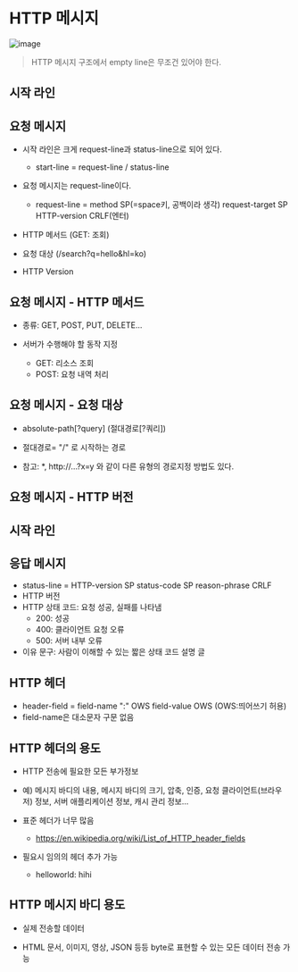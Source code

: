 # HTTP 메시지

![image](https://user-images.githubusercontent.com/49984996/103130866-ce708a80-46e1-11eb-8f25-13067c4ba2f1.png)

> HTTP 메시지 구조에서 empty line은 무조건 있어야 한다.

## 시작 라인
## 요청 메시지

+ 시작 라인은 크게 request-line과 status-line으로 되어 있다.
  - start-line = request-line / status-line

+ 요청 메시지는 request-line이다.
  - request-line = method SP(=space키, 공백이라 생각) request-target SP HTTP-version CRLF(엔터)

+ HTTP 메서드 (GET: 조회)

+ 요청 대상 (/search?q=hello&hl=ko)

+ HTTP Version

## 요청 메시지 - HTTP 메서드

+ 종류: GET, POST, PUT, DELETE...

+ 서버가 수행해야 할 동작 지정
  - GET: 리소스 조회
  - POST: 요청 내역 처리

## 요청 메시지 - 요청 대상

+ absolute-path[?query] (절대경로[?쿼리])

+ 절대경로= "/" 로 시작하는 경로

+ 참고: *, http://...?x=y 와 같이 다른 유형의 경로지정 방법도 있다.

## 요청 메시지 - HTTP 버전

## 시작 라인
## 응답 메시지

+ status-line = HTTP-version SP status-code SP reason-phrase CRLF
+ HTTP 버전
+ HTTP 상태 코드: 요청 성공, 실패를 나타냄
  - 200: 성공
  - 400: 클라이언트 요청 오류
  - 500: 서버 내부 오류
+ 이유 문구: 사람이 이해할 수 있는 짧은 상태 코드 설명 글

## HTTP 헤더
+ header-field = field-name ":" OWS field-value OWS (OWS:띄어쓰기 허용)
+ field-name은 대소문자 구문 없음

## HTTP 헤더의 용도

+ HTTP 전송에 필요한 모든 부가정보

+ 예) 메시지 바디의 내용, 메시지 바디의 크기, 압축, 인증, 요청 클라이언트(브라우저) 정보, 서버 애플리케이션 정보, 캐시 관리 정보...

+ 표준 헤더가 너무 많음

  - https://en.wikipedia.org/wiki/List_of_HTTP_header_fields
  
+ 필요시 임의의 헤더 추가 가능
  
  - helloworld: hihi

## HTTP 메시지 바디 용도

+ 실제 전송할 데이터

+ HTML 문서, 이미지, 영상, JSON 등등 byte로 표현할 수 있는 모든 데이터 전송 가능


